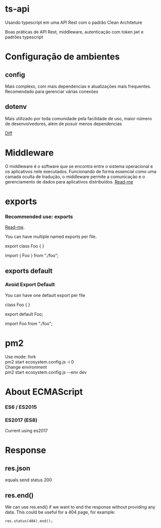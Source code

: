 # ts-api
Usando typescript em uma API Rest com o padrão Clean Architeture <br/>

Boas práticas de API Rest, middleware, autenticação com token jwt e padrões typescript <br/>

# Configuração de ambientes

## config
Mais complexo, com mais dependencias e atualizações mais frequentes. Recomendado para gerenciar várias conexões

## dotenv
Mais utilizado por toda comunidade pela facilidade de uso, maior número de desenvolvedores, além de posuir menos dependencias

[Diff](https://npmcompare.com/compare/config,dotenv,nconf)

# Middleware
O middleware é o software que se encontra entre o sistema operacional e os aplicativos nele executados. Funcionando de forma essencial como uma camada oculta de tradução, o middleware permite a comunicação e o gerenciamento de dados para aplicativos distribuídos.
[Read-me](https://expressjs.com/pt-br/guide/using-middleware.html)

# exports 
### Recommended use: exports 
[Read-me](https://basarat.gitbook.io/typescript/main-1/defaultisbad).

You can have multiple named exports per file. 

export class Foo { }<br/>

import { Foo } from "./foo";

## exports default
### Avoid Export Default
You can have one default export per file 

class Foo {
}
<br/>

export default Foo;<br/>

import Foo from "./foo";

# pm2 
Use mode: fork <br/>
pm2 start ecosystem.config.js -i 0<br/>
Change environment<br/>
pm2 start ecosystem.config.js --env dev<br/>

# About ECMAScript
### ES6 / ES2015
### ES2017 (ES8)
Current using es2017

# Response
## res.json 
equals send status 200

## res.end()

We can use res.end() if we want to end the response without providing any data. This could be useful for a 404 page, for example:
```
res.status(404).end();
```